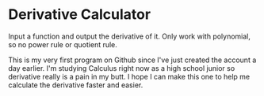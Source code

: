# Derivative Calculator
Input a function and output the derivative of it. Only work with polynomial, so no power rule or quotient rule. 

This is my very first program on Github since I've just created the account a day earlier. I'm studying Calculus right now as a high 
school junior so derivative really is a pain in my butt. I hope I can make this one to help me calculate the derivative faster and easier.


